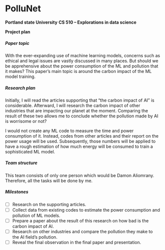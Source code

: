 # PolluNet

**Portland state University**
**CS 510 – Explorations in data science**

**Project plan**

##### Paper topic
With the ever-expanding use of machine learning models, concerns such as ethical and legal issues are vastly discussed in many places. But should we be apprehensive about the power consumption of the ML and pollution that it makes? This paper’s main topic is around the carbon impact of the ML model training.
##### Research plan
Initially, I will read the articles supporting that “the carbon impact of AI” is considerable. Afterward, I will research the carbon impact of other industries that are impacting our planet at the moment. Comparing the result of these two allows me to conclude whether the pollution made by AI is worrisome or not?

I would not create any ML code to measure the time and power consumption of it. Instead, codes from other articles and their report on the power usage will be used. Subsequently, those numbers will be applied to have a rough estimation of how much energy will be consumed to train a sophisticated ML model.
##### Team structure
This team consists of only one person which would be Damon Aliomrany. Therefore, all the tasks will be done by me.
##### Milestones
- [ ] Research on the supporting articles.
- [ ] Collect data from existing codes to estimate the power consumption and pollution of ML models.
- [ ] Prepare a paper about the result of this research on how bad is the carbon impact of AI.
- [ ] Research on other industries and compare the pollution they make to the AI field’s pollution.
- [ ] Reveal the final observation in the final paper and presentation.
